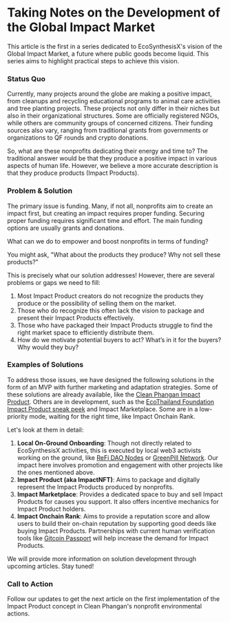 # Taking Notes on the Development of the Global Impact Market

This article is the first in a series dedicated to EcoSynthesisX's vision of the Global Impact Market, a future where public goods become liquid. This series aims to highlight practical steps to achieve this vision.

### Status Quo

Currently, many projects around the globe are making a positive impact, from cleanups and recycling educational programs to animal care activities and tree planting projects. These projects not only differ in their niches but also in their organizational structures. Some are officially registered NGOs, while others are community groups of concerned citizens. Their funding sources also vary, ranging from traditional grants from governments or organizations to QF rounds and crypto donations.

So, what are these nonprofits dedicating their energy and time to? The traditional answer would be that they produce a positive impact in various aspects of human life. However, we believe a more accurate description is that they produce products (Impact Products).

### Problem & Solution

The primary issue is funding. Many, if not all, nonprofits aim to create an impact first, but creating an impact requires proper funding. Securing proper funding requires significant time and effort. The main funding options are usually grants and donations.

What can we do to empower and boost nonprofits in terms of funding?

You might ask, "What about the products they produce? Why not sell these products?"

This is precisely what our solution addresses! However, there are several problems or gaps we need to fill:

1. Most Impact Product creators do not recognize the products they produce or the possibility of selling them on the market.
2. Those who do recognize this often lack the vision to package and present their Impact Products effectively.
3. Those who have packaged their Impact Products struggle to find the right market space to efficiently distribute them.
4. How do we motivate potential buyers to act? What’s in it for the buyers? Why would they buy?

### Examples of Solutions

To address those issues, we have designed the following solutions in the form of an MVP with further marketing and adaptation strategies. Some of these solutions are already available, like the [Clean Phangan Impact Product](https://cleanphangan.impactnft.xyz/). Others are in development, such as the [EcoThailand Foundation Impact Product sneak peek](https://x.com/EcoSynthesisX/status/1813454141592920462) and Impact Marketplace. Some are in a low-priority mode, waiting for the right time, like Impact Onchain Rank.

Let's look at them in detail:

1. **Local On-Ground Onboarding**: Though not directly related to EcoSynthesisX activities, this is executed by local web3 activists working on the ground, like [ReFi DAO Nodes](https://www.refidao.com/) or [GreenPill Network](https://greenpill.network/). Our impact here involves promotion and engagement with other projects like the ones mentioned above.
2. **Impact Product (aka ImpactNFT)**: Aims to package and digitally represent the Impact Products produced by nonprofits.
3. **Impact Marketplace**: Provides a dedicated space to buy and sell Impact Products for causes you support. It also offers incentive mechanics for Impact Product holders.
4. **Impact Onchain Rank**: Aims to provide a reputation score and allow users to build their on-chain reputation by supporting good deeds like buying Impact Products. Partnerships with current human verification tools like [Gitcoin Passport](https://passport.gitcoin.co/) will help increase the demand for Impact Products.

We will provide more information on solution development through upcoming articles. Stay tuned!

### Call to Action

Follow our updates to get the next article on the first implementation of the Impact Product concept in Clean Phangan's nonprofit environmental actions.

